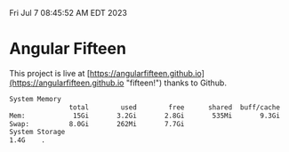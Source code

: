 Fri Jul  7 08:45:52 AM EDT 2023

# Angular Fifteen


This project is live at [https://angularfifteen.github.io](https://angularfifteen.github.io "fifteen!") thanks to Github.

```bash
System Memory
               total        used        free      shared  buff/cache   available
Mem:            15Gi       3.2Gi       2.8Gi       535Mi       9.3Gi        11Gi
Swap:          8.0Gi       262Mi       7.7Gi
System Storage
1.4G	.
